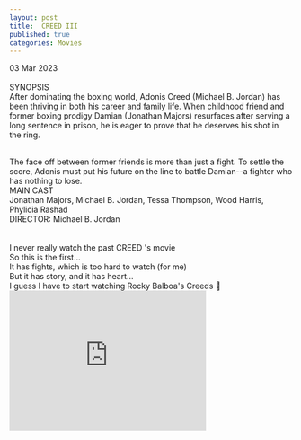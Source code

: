 ```yaml
---
layout: post
title:  CREED III
published: true
categories: Movies
---
```

03 Mar 2023
<br>
<br>
SYNOPSIS
<br>
After dominating the boxing world, Adonis Creed (Michael B. Jordan) has been thriving in both his career and family life. When childhood friend and former boxing prodigy Damian (Jonathan Majors) resurfaces after serving a long sentence in prison, he is eager to prove that he deserves his shot in the ring. 
<!--more-->
<br>
The face off between former friends is more than just a fight. To settle the score, Adonis must put his future on the line to battle Damian--a fighter who has nothing to lose.
<br>
MAIN CAST
<br>
Jonathan Majors, Michael B. Jordan, Tessa Thompson, Wood Harris, Phylicia Rashad
<br>
DIRECTOR: Michael B. Jordan
<br>
<br>
<br>
I never really watch the past CREED 's movie
<br> 
So this is the first...
<br>
It has fights, which is too hard to watch (for me)
<br>
But it has story, and it has heart...
<br>
I guess I have to start watching Rocky Balboa's Creeds 🤔
<br>
<iframe width="350" height="250" src="https://www.youtube.com/embed/AHmCH7iB_IM" frameborder="0" allow="accelerometer; autoplay; encrypted-media; gyroscope; picture-in-picture" allowfullscreen></iframe>
